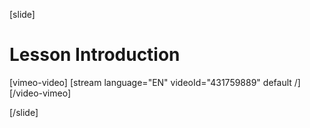 [slide]
# Lesson Introduction

[vimeo-video]
[stream language="EN" videoId="431759889" default /]
[/video-vimeo]

[/slide]